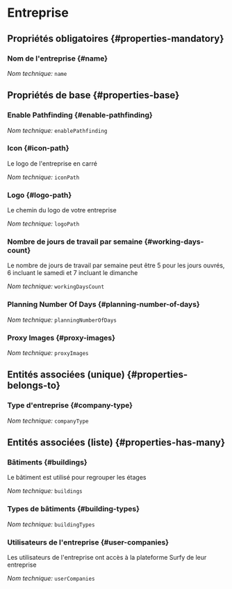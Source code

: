 # Entreprise
<!--- THIS FILE IS GENERATED PLEASE DO NOT EDIT IT DIRECTLY --->



<OH code="company"/>




## Propriétés obligatoires {#properties-mandatory}
    
### Nom de l'entreprise {#name}



*Nom technique:* ```name```
<PH code="company:name"/>

    


## Propriétés de base {#properties-base}
    
### Enable Pathfinding {#enable-pathfinding}



*Nom technique:* ```enablePathfinding```
<PH code="company:enablePathfinding"/>

### Icon {#icon-path}

Le logo de l'entreprise en carré

*Nom technique:* ```iconPath```
<PH code="company:iconPath"/>

### Logo {#logo-path}

Le chemin du logo de votre entreprise

*Nom technique:* ```logoPath```
<PH code="company:logoPath"/>

### Nombre de jours de travail par semaine {#working-days-count}

Le nombre de jours de travail par semaine peut être 5 pour les jours ouvrés, 6 incluant le samedi et 7 incluant le dimanche

*Nom technique:* ```workingDaysCount```
<PH code="company:workingDaysCount"/>

### Planning Number Of Days {#planning-number-of-days}



*Nom technique:* ```planningNumberOfDays```
<PH code="company:planningNumberOfDays"/>

### Proxy Images {#proxy-images}



*Nom technique:* ```proxyImages```
<PH code="company:proxyImages"/>

    

## Entités associées (unique) {#properties-belongs-to}

### Type d'entreprise {#company-type}



*Nom technique:* ```companyType```
<PH code="company:companyType"/>


## Entités associées (liste) {#properties-has-many}

### Bâtiments {#buildings}

Le bâtiment est utilisé pour regrouper les étages

*Nom technique:* ```buildings```
<PH code="company:buildings"/>

### Types de bâtiments {#building-types}



*Nom technique:* ```buildingTypes```
<PH code="company:buildingTypes"/>

### Utilisateurs de l'entreprise {#user-companies}

Les utilisateurs de l'entreprise ont accès à la plateforme Surfy de leur entreprise

*Nom technique:* ```userCompanies```
<PH code="company:userCompanies"/>




